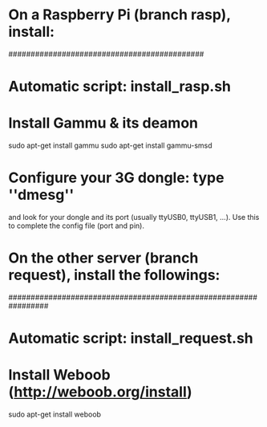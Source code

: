 # On a Raspberry Pi (branch rasp), install: #
############################################
# Automatic script: install_rasp.sh
# Install Gammu & its deamon
sudo apt-get install gammu
sudo apt-get install gammu-smsd

# Configure your 3G dongle: type ''dmesg''
and look for your dongle and its port (usually
ttyUSB0, ttyUSB1, ...). Use this to complete the
config file (port and pin).


# On the other server (branch request), install the followings: #
#################################################################
# Automatic script: install_request.sh
# Install Weboob (http://weboob.org/install)
sudo apt-get install weboob